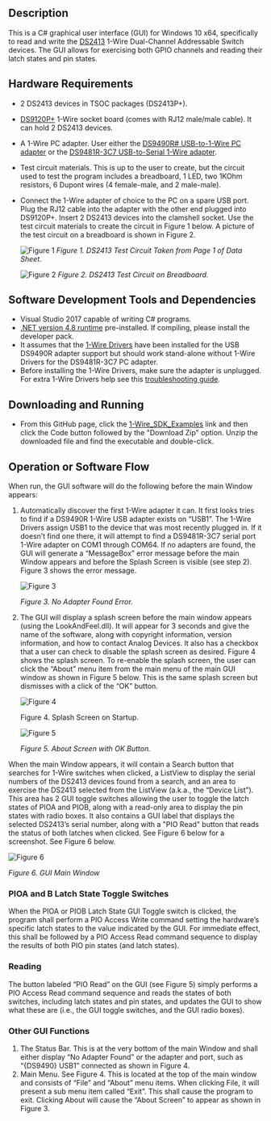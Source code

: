 ## Description

This is a C# graphical user interface (GUI) for Windows 10 x64, specifically to read and write the [DS2413](https://www.maximintegrated.com/en/products/interface/controllers-expanders/DS2413.html) 1-Wire Dual-Channel Addressable Switch devices. The GUI allows for exercising both GPIO channels and reading their latch states and pin states. 

## Hardware Requirements
-	2 DS2413 devices in TSOC packages (DS2413P+).
-	[DS9120P+](https://www.maximintegrated.com/en/products/interface/controllers-expanders/DS9120.html) 1-Wire socket board (comes with RJ12 male/male cable). It can hold 2 DS2413 devices. 
-	A 1-Wire PC adapter.  User either the [DS9490R# USB-to-1-Wire PC adapter](https://www.maximintegrated.com/en/products/ibutton-one-wire/ibutton/DS9490R.html) or the [DS9481R-3C7 USB-to-Serial 1-Wire adapter](https://www.maximintegrated.com/en/products/ibutton-one-wire/ibutton/DS9481R-3C7.html).
-	Test circuit materials. This is up to the user to create, but the circuit used to test the program includes a breadboard, 1 LED, two 1KOhm resistors, 6 Dupont wires (4 female-male, and 2 male-male). 
-	Connect the 1-Wire adapter of choice to the PC on a spare USB port. Plug the RJ12 cable into the adapter with the other end plugged into DS9120P+.  Insert 2 DS2413 devices into the clamshell socket.  Use the test circuit materials to create the circuit in Figure 1 below. A picture of the test circuit on a breadboard is shown in Figure 2.

    ![Figure 1](./images/DS2413TypicalOperatingCircuit.png) 
    *Figure 1.  DS2413 Test Circuit Taken from Page 1 of Data Sheet.*

    ![Figure 2](./images/Test_Setup_Breadboard.png) 
    *Figure 2.  DS2413 Test Circuit on Breadboard.*    
 
## Software Development Tools and Dependencies
-	Visual Studio 2017 capable of writing C# programs.
-	[.NET version 4.8 runtime](https://dotnet.microsoft.com/en-us/download/dotnet-framework/net48) pre-installed. If compiling, please install the developer pack.
-	It assumes that the [1-Wire Drivers](https://www.maximintegrated.com/en/products/ibutton-one-wire/one-wire/software-tools/drivers/download-1-wire-ibutton-drivers-for-windows.html) have been installed for the USB DS9490R adapter support but should work stand-alone without 1-Wire Drivers for the DS9481R-3C7 PC adapter. 
-  Before installing the 1-Wire Drivers, make sure the adapter is unplugged.  For extra 1-Wire Drivers help see this [troubleshooting guide](https://maximsupport.microsoftcrmportals.com/en-us/knowledgebase/article/KA-16429).

## Downloading and Running
- From this GitHub page, click the [1-Wire_SDK_Examples](https://github.com/MaximIntegratedTechSupport/1-Wire_SDK_Examples) link and then click the Code button followed by the "Download Zip" option.  Unzip the downloaded file and find the executable and double-click.
  
## Operation or Software Flow
When run, the GUI software will do the following before the main Window appears:
1.	Automatically discover the first 1-Wire adapter it can.  It first looks tries to find if a DS9490R 1-Wire USB adapter exists on “USB1”.  The 1-Wire Drivers assign USB1 to the device that was most recently plugged in. If it doesn’t find one there, it will attempt to find a DS9481R-3C7 serial port 1-Wire adapter on COM1 through COM64. If no adapters are found, the GUI will generate a “MessageBox” error message before the main Window appears and before the Splash Screen is visible (see step 2). Figure 3 shows the error message.

    ![Figure 3](./images/Adapter_Not_Found.png) 
 
    *Figure 3.  No Adapter Found Error.*

2.	The GUI will display a splash screen before the main window appears (using the LookAndFeel.dll).  It will appear for 3 seconds and give the name of the software, along with copyright information, version information, and how to contact Analog Devices. It also has a checkbox that a user can check to disable the splash screen as desired. Figure 4 shows the splash screen. To re-enable the splash screen, the user can click the “About” menu item from the main menu of the main GUI window as shown in Figure 5 below. This is the same splash screen but dismisses with a click of the “OK” button.

    ![Figure 4](./images/SplashScreen.png)  	 
 
    Figure 4.  Splash Screen on Startup. 		

    ![Figure 5](./images/SplashScreenOK.png)  	 
 
    *Figure 5. About Screen with OK Button.*


When the main Window appears, it will contain a Search button that searches for 1-Wire switches when clicked, a ListView to display the serial numbers of the DS2413 devices found from a search, and an area to exercise the DS2413 selected from the ListView (a.k.a., the “Device List”). This area has 2 GUI toggle switches allowing the user to toggle the latch states of PIOA and PIOB, along with a read-only area to display the pin states with radio boxes. It also contains a GUI label that displays the selected DS2413’s serial number, along with a "PIO Read" button that reads the status of both latches when clicked. See Figure 6 below for a screenshot. See Figure 6 below.

   ![Figure 6](./images/GUI_Screenshot.png)   

   *Figure 6. GUI Main Window*

### PIOA and B Latch State Toggle Switches
When the PIOA or PIOB Latch State GUI Toggle switch is clicked, the program shall perform a PIO Access Write command setting the hardware’s specific latch states to the value indicated by the GUI. For immediate effect, this shall be followed by a PIO Access Read command sequence to display the results of both PIO pin states (and latch states).

### Reading
The button labeled “PIO Read” on the GUI (see Figure 5) simply performs a PIO Access Read command sequence and reads the states of both switches, including latch states and pin states, and updates the GUI to show what these are (i.e., the GUI toggle switches, and the GUI radio boxes).  

### Other GUI Functions 
1.	The Status Bar. This is at the very bottom of the main Window and shall either display “No Adapter Found” or the adapter and port, such as “{DS9490} USB1” connected as shown in Figure 4.
2.	Main Menu.  See Figure 4. This is located at the top of the main window and consists of “File” and “About” menu items.  When clicking File, it will present a sub menu item called “Exit”.  This shall cause the program to exit.  Clicking About will cause the “About Screen” to appear as shown in Figure 3.

